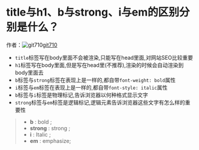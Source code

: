 # title与h1、b与strong、i与em的区别分别是什么？

作者：![git710](https://avatars.githubusercontent.com/u/47381525?s=80&u=23c4048b3e2d0e95e5657bd33e8a69f9a73e866f&v=4)[git710](https://github/git710)

  * `title`标签写在body里面不会被渲染,只能写在head里面,对网站SEO比较重要
  * `h1`标签写在body里面,但是写在head里(不推荐),渲染的时候会自动渲染到body里面去
  * `b`标签与`strong`标签在表现上是一样的,都自带`font-weight: bold`属性
  * `i`标签与`em`标签在表现上是一样的,都自带`font-style: italic`属性
  * `b`标签与`i`标签是物理标记,告诉浏览器以何种格式显示文字
  * `strong`标签与`em`标签是逻辑标记,逻辑元素告诉浏览器这些文字有怎么样的重要性



>   * **b** : bold ;
>   * **strong** : strong ;
>   * **i** : Italic ;
>   * **em** : emphasize;
> 

